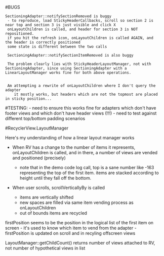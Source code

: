 #BUGS

	SectioningAdapter::notifySectionRemoved is buggy
	 - to reproduce, load StickyHeaderCallbacks, scroll so section 2 is near top and section 3 is just visible and click X
	 onLayoutChildren is called, and header for section 3 is NOT repositioned.
	 if you hit the refresh icon, onLayoutChildren is called AGAIN, and the header is correctly positioned
	 some state is different between the two calls
	 
	 SectioningAdapter::notifySectionItemRemoved is also buggy
	 
	 The problem clearly lies with StickyHeaderLayoutManager, not with SectioningAdapter, since using SectioningAdapter with a LinearLayoutManager works fine for both above operations.
	 
	 
	 Am attempting a rewrite of onLayoutChildren where I don't query the adapter
	    it mostly works, but headers which are not the topmost are placed in sticky position...
	 

#TESTING:
	- need to ensure this works fine for adapters which don't have footer views and which don't have header views (!!!)
	- need to test against different top/bottom padding scenarios


#RecyclerView.LayoutManager

Here's my understanding of how a linear layout manager works
- When RV has a change to the number of items it represents, onLayoutChildren is called, and in there, a number of views are vended and positioned (precisely)
	- note that in the demo code log call, top is a sane number like -163 representing the top of the first item. items are stacked according to height until they fall off the bottom.
	
- When user scrolls, scrollVerticallyBy is called
	- items are vertically shifted
	- new spaces are filled via same item vending process as onLayoutChildren
	- out of bounds items are recycled
	
firstPosition seems to be the position in the logical list of the first item on screen - it's used to know which item to vend from the adapter
	- firstPosition is updated on scroll and in recyling offscreen views

LayoutManager::getChildCount() returns number of views attached to RV, not number of hypothetical views in list
